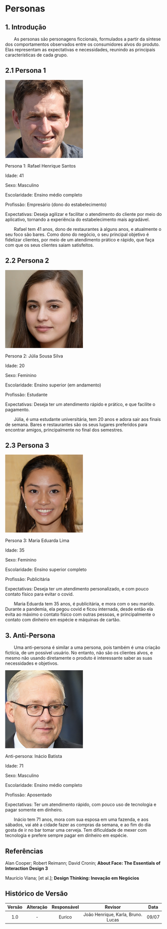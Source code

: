 # Personas

## 1. Introdução
</p>&emsp;&emsp;As personas são personagens ficcionais, formulados a partir da síntese dos comportamentos observados entre os consumidores alvos do produto. Elas representam as expectativas e necessidades, reunindo as principais características de cada grupo.</p>

## 2.1 Persona 1

 ![drawing](../assets/personas/persona1.png)

 <figcaption>Persona 1: Rafael Henrique Santos</figcaption>

 <p>Idade: 41</p>
 <p>Sexo: Masculino</p>
 <p>Escolaridade: Ensino médio completo</p>
 <p>Profissão: Empresário (dono do estabelecimento)</p>
 <p>Expectativas: Deseja agilizar e facilitar o atendimento do cliente por meio do aplicativo, tornando a experiência do estabelecimento mais agradável.</p>
 <p>&emsp;&emsp;Rafael tem 41 anos, dono de restaurantes à alguns anos, e atualmente o seu foco são bares. Como dono do negócio, o seu principal objetivo é fidelizar clientes, por meio de um atendimento prático e rápido, que faça com que os seus clientes saiam satisfeitos.</p>

## 2.2 Persona 2

 ![drawing](../assets/personas/persona2.png)

 <figcaption>Persona 2: Júlia Sousa Silva</figcaption>

 <p>Idade: 20</p>
 <p>Sexo: Feminino</p>
 <p>Escolaridade: Ensino superior (em andamento)</p>
 <p>Profissão: Estudante</p>
 <p>Expectativas: Deseja ter um atendimento rápido e prático, e que facilite o pagamento.</p>
 <p>&emsp;&emsp;Júlia, é uma estudante universitária, tem 20 anos e adora sair aos finais de semana. Bares e restaurantes são os seus lugares preferidos para encontrar amigos, principalmente no final dos semestres.</p>

## 2.3 Persona 3

 ![drawing](../assets/personas/persona3.png)

 <figcaption>Persona 3: Maria Eduarda Lima</figcaption>

 <p>Idade: 35</p>
 <p>Sexo: Feminino</p>
 <p>Escolaridade: Ensino superior completo</p>
 <p>Profissão: Publicitária</p>
 <p>Expectativas: Deseja ter um atendimento personalizado, e com pouco contato físico para evitar o covid.</p>
 <p>&emsp;&emsp;Maria Eduarda tem 35 anos, é publicitária, e mora com o seu marido. Durante a pandemia, ela pegou covid e ficou internada, desde então ela evita ao máximo o contato físico com outras pessoas, e principalmente o contato com dinheiro em espécie e máquinas de cartão.</p>

## 3. Anti-Persona

 <p>&emsp;&emsp;Uma anti-persona é similar a uma persona, pois também é uma criação fictícia, de um possível usuário. No entanto, não são os clientes alvos, e mesmo não usando diretamente o produto é interessante saber as suas necessidades e objetivos.</p>
 
 ![drawing](../assets/personas/antiPersona.png)

 <figcaption>Anti-persona: Inácio Batista</figcaption>

 <p>Idade: 71</p>
 <p>Sexo: Masculino</p>
 <p>Escolaridade: Ensino médio completo</p>
 <p>Profissão: Aposentado</p>
 <p>Expectativas: Ter um atendimento rápido, com pouco uso de tecnologia e pagar somente em dinheiro.</p>
 <p>&emsp;&emsp;Inácio tem 71 anos, mora com sua esposa em uma fazenda, e aos sábados, vai até a cidade fazer as compras da semana, e ao fim do dia gosta de ir no bar tomar uma cerveja. Tem dificuldade de mexer com tecnologia e prefere sempre pagar em dinheiro em espécie.</p>

## Referências
<p>Alan Cooper; Robert Reimann; David Cronin; <b>About Face: The Essentials of Interaction Design 3</b></p>
<p>Maurício Viana; [et al.]; <b>Design Thinking: Inovação em Negócios</b></p>

## Histórico de Versão

| Versão |                Alteração               | Responsável |         Revisor        |  Data |
|:------:|:--------------------------------------:|:-----------:|:----------------------:|:-----:|
|   1.0  |                    -                   |    Eurico  | João Henrique, Karla, Bruno. Lucas | 09/07 |